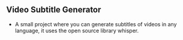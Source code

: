 ## Video Subtitle Generator

- A small project where you can generate subtitles of videos in any language, it uses the open source library whisper.


